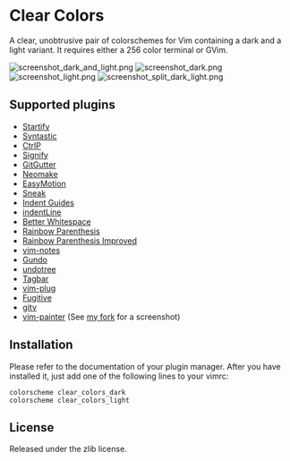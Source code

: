 # Clear Colors

A clear, unobtrusive pair of colorschemes for Vim containing a dark and a
light variant. It requires either a 256 color terminal or GVim.

![screenshot_dark_and_light.png](https://raw.github.com/AlxHnr/clear_colors/master/screenshots/dark_and_light.png)
![screenshot_dark.png](https://raw.github.com/AlxHnr/clear_colors/master/screenshots/dark.png)
![screenshot_light.png](https://raw.github.com/AlxHnr/clear_colors/master/screenshots/light.png)
![screenshot_split_dark_light.png](https://raw.github.com/AlxHnr/clear_colors/master/screenshots/split_dark_light.png)

## Supported plugins

* [Startify](https://github.com/mhinz/vim-startify)
* [Syntastic](https://github.com/scrooloose/syntastic)
* [CtrlP](https://github.com/kien/ctrlp.vim)
* [Signify](https://github.com/mhinz/vim-signify)
* [GitGutter](https://github.com/airblade/vim-gitgutter)
* [Neomake](https://github.com/neomake/neomake)
* [EasyMotion](https://github.com/Lokaltog/vim-easymotion)
* [Sneak](https://github.com/justinmk/vim-sneak)
* [Indent Guides](https://github.com/nathanaelkane/vim-indent-guides)
* [indentLine](https://github.com/Yggdroot/indentLine)
* [Better Whitespace](https://github.com/ntpeters/vim-better-whitespace)
* [Rainbow Parenthesis](https://github.com/kien/rainbow_parentheses.vim)
* [Rainbow Parenthesis Improved](https://github.com/oblitum/rainbow)
* [vim-notes](https://github.com/xolox/vim-notes)
* [Gundo](http://sjl.bitbucket.org/gundo.vim/)
* [undotree](https://github.com/mbbill/undotree)
* [Tagbar](https://github.com/majutsushi/tagbar)
* [vim-plug](https://github.com/junegunn/vim-plug)
* [Fugitive](https://github.com/tpope/vim-fugitive)
* [gitv](https://github.com/gregsexton/gitv)
* [vim-painter](https://github.com/thinca/vim-painter)
(See [my fork](https://github.com/AlxHnr/vim-painter) for a screenshot)

## Installation

Please refer to the documentation of your plugin manager. After you have
installed it, just add one of the following lines to your vimrc:

```vim
colorscheme clear_colors_dark
colorscheme clear_colors_light
```

## License

Released under the zlib license.
